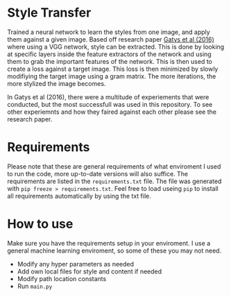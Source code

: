 # Style Transfer
Trained a neural network to learn the styles from one image, and apply them against a given image. Based off research paper [Gatys et al (2016)](https://www.cv-foundation.org/openaccess/content_cvpr_2016/papers/Gatys_Image_Style_Transfer_CVPR_2016_paper.pdf) where using a VGG network, style can be extracted. This is done by looking at specific layers inside the feature extractors of the network and using them to grab the important features of the network. This is then used to create a loss against a target image. This loss is then minimized by slowly modifiying the target image using a gram matrix. The more iterations, the more stylized the image becomes.

In Gatys et al (2016), there were a multitude of experiements that were conducted, but the most successfull was used in this repository. To see other experiemnts and how they faired against each other please see the research paper.

# Requirements
Please note that these are general requirements of what enviroment I used to run the code, more up-to-date versions will also suffice. The requirements are listed in the ```requirements.txt``` file. The file was generated with ```pip freeze > requirements.txt```. Feel free to load useing ```pip``` to install all requirements automatically by using the txt file.

# How to use
Make sure you have the requirements setup in your enviroment. I use a general machine learning enviroment, so some of these you may not need.
* Modify any hyper parameters as needed
* Add own local files for style and content if needed
* Modify path location constants
* Run ```main.py```
